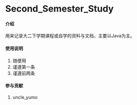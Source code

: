 # Second_Semester_Study

#### 介绍
用来记录大二下学期课程或自学的资料与文档，主要以Java为主。

#### 使用说明

1.  随便用
2.  谨遵第一条
3.  谨遵前两条

#### 参与贡献

1.  uncle_yumo